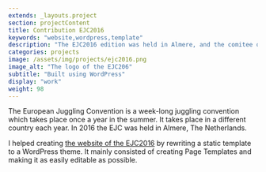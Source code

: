 ```yaml
---
extends: _layouts.project
section: projectContent
title: Contribution EJC2016
keywords: "website,wordpress,template"
description: "The EJC2016 edition was held in Almere, and the comitee of that year asked me to turn a template into a WordPress theme."
categories: projects
image: /assets/img/projects/ejc2016.png
image_alt: "The logo of the EJC206"
subtitle: "Built using WordPress"
display: "work"
weight: 98
---
```


The European Juggling Convention is a week-long juggling convention which takes place once a year in the summer. It takes place in a different country each year. In 2016 the EJC was held in Almere, The Netherlands.

I helped creating <a href="https://web.archive.org/web/20160716064805/http://www.ejc2016.org/" target="_blank">the website of the EJC2016</a> by rewriting a static template to a WordPress theme. It mainly consisted of creating Page Templates and making it as easily editable as possible.